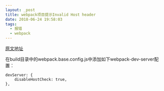 ```yaml
---
layout: _post
title: webpack项目提示Invalid Host header
date: 2018-06-24 19:58:03
tags:
  - 报错
  - webpack
---
```


[原文地址](https://blog.csdn.net/bodhiye/article/details/78523333)

在build目录中的webpack.base.config.js中添加如下webpack-dev-server配置：
```
devServer: {
    disableHostCheck: true,
},
```